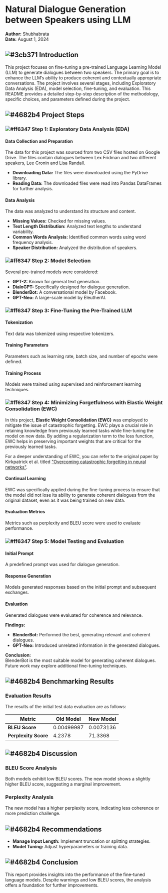 # Natural Dialogue Generation between Speakers using LLM

**Author:** Shubhabrata  
**Date:** August 1, 2024  

## ![#3cb371](https://via.placeholder.com/15/3cb371/000000?text=+) Introduction
This project focuses on fine-tuning a pre-trained Language Learning Model (LLM) to generate dialogues between two speakers. The primary goal is to enhance the LLM’s ability to produce coherent and contextually appropriate conversations. The project involves several stages, including Exploratory Data Analysis (EDA), model selection, fine-tuning, and evaluation. This README provides a detailed step-by-step description of the methodology, specific choices, and parameters defined during the project.

## ![#4682b4](https://via.placeholder.com/15/4682b4/000000?text=+) Project Steps

### ![#ff6347](https://via.placeholder.com/15/ff6347/000000?text=+) Step 1: Exploratory Data Analysis (EDA)

#### Data Collection and Preparation
The data for this project was sourced from two CSV files hosted on Google Drive. The files contain dialogues between Lex Fridman and two different speakers, Lee Cronin and Lisa Randall.

- **Downloading Data:** The files were downloaded using the PyDrive library.
- **Reading Data:** The downloaded files were read into Pandas DataFrames for further analysis.

#### Data Analysis
The data was analyzed to understand its structure and content.

- **Missing Values:** Checked for missing values.
- **Text Length Distribution:** Analyzed text lengths to understand variability.
- **Common Words Analysis:** Identified common words using word frequency analysis.
- **Speaker Distribution:** Analyzed the distribution of speakers.

### ![#ff6347](https://via.placeholder.com/15/ff6347/000000?text=+) Step 2: Model Selection
Several pre-trained models were considered:

- **GPT-2:** Known for general text generation.
- **DialoGPT:** Specifically designed for dialogue generation.
- **BlenderBot:** A conversational model by Facebook.
- **GPT-Neo:** A large-scale model by EleutherAI.

### ![#ff6347](https://via.placeholder.com/15/ff6347/000000?text=+) Step 3: Fine-Tuning the Pre-Trained LLM

#### Tokenization
Text data was tokenized using respective tokenizers.

#### Training Parameters
Parameters such as learning rate, batch size, and number of epochs were defined.

#### Training Process
Models were trained using supervised and reinforcement learning techniques.

### ![#ff6347](https://via.placeholder.com/15/ff6347/000000?text=+) Step 4: **Minimizing Forgetfulness with Elastic Weight Consolidation (EWC)**

In this project, **Elastic Weight Consolidation (EWC)** was employed to mitigate the issue of catastrophic forgetting. EWC plays a crucial role in retaining knowledge from previously learned tasks while fine-tuning the model on new data. By adding a regularization term to the loss function, EWC helps in preserving important weights that are critical for the previously learned tasks.

For a deeper understanding of EWC, you can refer to the original paper by Kirkpatrick et al. titled ["Overcoming catastrophic forgetting in neural networks"](https://arxiv.org/abs/1612.00796).

#### Continual Learning
EWC was specifically applied during the fine-tuning process to ensure that the model did not lose its ability to generate coherent dialogues from the original dataset, even as it was being trained on new data.

#### Evaluation Metrics
Metrics such as perplexity and BLEU score were used to evaluate performance.

### ![#ff6347](https://via.placeholder.com/15/ff6347/000000?text=+) Step 5: Model Testing and Evaluation

#### Initial Prompt
A predefined prompt was used for dialogue generation.

#### Response Generation
Models generated responses based on the initial prompt and subsequent exchanges.

#### Evaluation
Generated dialogues were evaluated for coherence and relevance.

**Findings:**

- **BlenderBot:** Performed the best, generating relevant and coherent dialogues.
- **GPT-Neo:** Introduced unrelated information in the generated dialogues.

**Conclusion:**  
BlenderBot is the most suitable model for generating coherent dialogues. Future work may explore additional fine-tuning techniques.

## ![#4682b4](https://via.placeholder.com/15/4682b4/000000?text=+) Benchmarking Results

### Evaluation Results
The results of the initial test data evaluation are as follows:

| Metric           | Old Model | New Model |
|------------------|-----------|-----------|
| **BLEU Score**   | 0.00499987 | 0.0073136 |
| **Perplexity Score** | 4.2378   | 71.3368   |

## ![#4682b4](https://via.placeholder.com/15/4682b4/000000?text=+) Discussion

### BLEU Score Analysis
Both models exhibit low BLEU scores. The new model shows a slightly higher BLEU score, suggesting a marginal improvement.

### Perplexity Analysis
The new model has a higher perplexity score, indicating less coherence or more prediction challenge.

## ![#4682b4](https://via.placeholder.com/15/4682b4/000000?text=+) Recommendations
- **Manage Input Length:** Implement truncation or splitting strategies.
- **Model Tuning:** Adjust hyperparameters or training data.

## ![#4682b4](https://via.placeholder.com/15/4682b4/000000?text=+) Conclusion
This report provides insights into the performance of the fine-tuned language models. Despite warnings and low BLEU scores, the analysis offers a foundation for further improvements.
